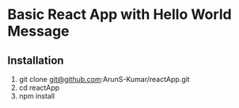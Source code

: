 # Basic React App with Hello World Message

## Installation

1. git clone git@github.com:ArunS-Kumar/reactApp.git
2. cd reactApp
3. npm install





